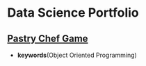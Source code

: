 # Data Science Portfolio

## [Pastry Chef Game](https://github.com/lplimier/Data_Science_Portfolio/tree/master/Pastry_Chef_Game)

- **keywords**(Object Oriented Programming)
